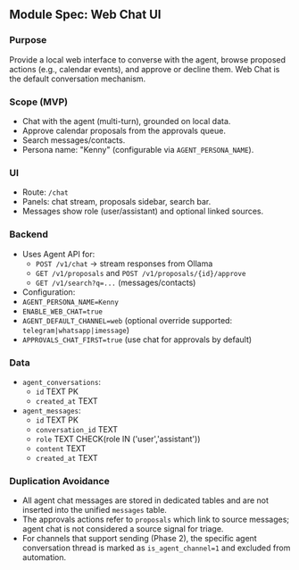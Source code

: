 ## Module Spec: Web Chat UI

### Purpose
Provide a local web interface to converse with the agent, browse proposed actions (e.g., calendar events), and approve or decline them. Web Chat is the default conversation mechanism.

### Scope (MVP)
- Chat with the agent (multi-turn), grounded on local data.
- Approve calendar proposals from the approvals queue.
- Search messages/contacts.
 - Persona name: "Kenny" (configurable via `AGENT_PERSONA_NAME`).

### UI
- Route: `/chat`
- Panels: chat stream, proposals sidebar, search bar.
- Messages show role (user/assistant) and optional linked sources.

### Backend
- Uses Agent API for:
  - `POST /v1/chat` → stream responses from Ollama
  - `GET /v1/proposals` and `POST /v1/proposals/{id}/approve`
  - `GET /v1/search?q=...` (messages/contacts)
 - Configuration:
 - `AGENT_PERSONA_NAME=Kenny`
 - `ENABLE_WEB_CHAT=true`
 - `AGENT_DEFAULT_CHANNEL=web` (optional override supported: `telegram|whatsapp|imessage`)
 - `APPROVALS_CHAT_FIRST=true` (use chat for approvals by default)

### Data
- `agent_conversations`:
  - `id` TEXT PK
  - `created_at` TEXT
- `agent_messages`:
  - `id` TEXT PK
  - `conversation_id` TEXT
  - `role` TEXT CHECK(role IN ('user','assistant'))
  - `content` TEXT
  - `created_at` TEXT

### Duplication Avoidance
- All agent chat messages are stored in dedicated tables and are not inserted into the unified `messages` table.
- The approvals actions refer to `proposals` which link to source messages; agent chat is not considered a source signal for triage.
 - For channels that support sending (Phase 2), the specific agent conversation thread is marked as `is_agent_channel=1` and excluded from automation.


